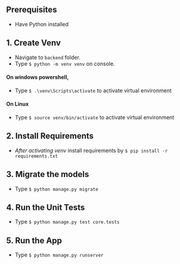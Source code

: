 ## Prerequisites

- Have Python installed

## 1. Create Venv

- Navigate to `backend` folder.
- Type `$ python -m venv venv` on console.

#### On windows powershell,

- Type `$ .\venv\Scripts\activate` to activate virtual environment

#### On Linux

- Type `$ source venv/bin/activate` to activate virtual environment

## 2. Install Requirements

- _After activating venv_ install requirements by `$ pip install -r requirements.txt`

## 3. Migrate the models

- Type `$ python manage.py migrate`

## 4. Run the Unit Tests

- Type `$ python manage.py test core.tests`

## 5. Run the App

- Type `$ python manage.py runserver`
